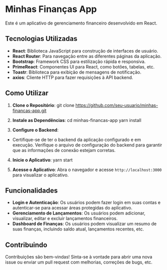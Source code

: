 # Minhas Finanças App

Este é um aplicativo de gerenciamento financeiro desenvolvido em React.

## Tecnologias Utilizadas

- **React**: Biblioteca JavaScript para construção de interfaces de usuário.
- **React Router**: Para navegação entre as diferentes páginas da aplicação.
- **Bootstrap**: Framework CSS para estilização rápida e responsiva.
- **PrimeReact**: Componentes UI para React, como botões, tabelas, etc.
- **Toastr**: Biblioteca para exibição de mensagens de notificação.
- **axios**: Cliente HTTP para fazer requisições à API backend.

## Como Utilizar

1. **Clone o Repositório**:
      git clone https://github.com/seu-usuario/minhas-financas-app.git
   
3. **Instale as Dependências**:
      cd minhas-financas-app
      yarn install

3. **Configure o Backend**:
- Certifique-se de ter o backend da aplicação configurado e em execução. Verifique o arquivo de configuração do backend para garantir que as informações de conexão estejam corretas.

4. **Inicie o Aplicativo**:
      yarn start

5. **Acesse o Aplicativo**:
Abra o navegador e acesse `http://localhost:3000` para visualizar o aplicativo.

## Funcionalidades

- **Login e Autenticação**: Os usuários podem fazer login em suas contas e autenticar-se para acessar áreas protegidas do aplicativo.
- **Gerenciamento de Lançamentos**: Os usuários podem adicionar, visualizar, editar e excluir lançamentos financeiros.
- **Dashboard de Finanças**: Os usuários podem visualizar um resumo de suas finanças, incluindo saldo atual, lançamentos recentes, etc.

## Contribuindo

Contribuições são bem-vindas! Sinta-se à vontade para abrir uma nova issue ou enviar um pull request com melhorias, correções de bugs, etc.
